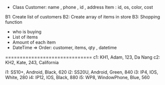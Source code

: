 + Class
Customer: name , phone , id , address
Item : id, os, color, cost

B1: Create list of customers
B2: Create array of items in store
B3: Shopping function 
+ who is buying 
+ List of items
+ Amount of each item
+ DateTime
=> Order: customer, items, qty , datetime


==============================
c1: KH1, Adam, 123, Da Nang 
c2: KH2, Kate, 243, California

i1: SS10+, Android, Black, 620
i2: SS20U, Android, Green, 840
i3: IP4, IOS, White, 280
i4: IP12, IOS, Black, 880
i5: WP8, WindowPhone, Blue, 560